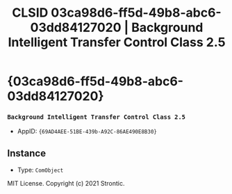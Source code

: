 ﻿---
title: "CLSID 03ca98d6-ff5d-49b8-abc6-03dd84127020 | Background Intelligent Transfer Control Class 2.5"
excerpt: What is COM-Object CLSID 03ca98d6-ff5d-49b8-abc6-03dd84127020?
---

# {03ca98d6-ff5d-49b8-abc6-03dd84127020}

### `Background Intelligent Transfer Control Class 2.5`
* AppID: `{69AD4AEE-51BE-439b-A92C-86AE490E8B30}`

## Instance

* Type: `ComObject`

MIT License. Copyright (c) 2021 Strontic.



